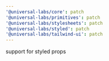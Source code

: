 ```yaml
---
'@universal-labs/core': patch
'@universal-labs/primitives': patch
'@universal-labs/stylesheets': patch
'@universal-labs/styled': patch
'@universal-labs/tailwind-ui': patch
---
```


support for styled props
